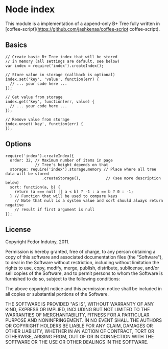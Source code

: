 Node index
==========

This module is a implementation of a append-only B+ Tree fully written in 
[coffee-script](https://github.com/jashkenas/coffee-script coffee-script).

Basics
------

    // Create basic B+ Tree index that will be stored
    // in memory (all settings are default, see below)
    var index = require('index').createIndex();

    // Store value in storage (callback is optional)
    index.set('key', 'value', function(err) {
      // ... your code here ...
    });

    // Get value from storage
    index.get('key', function(err, value) {
      // ... your code here ...
    });

    // Remove value from storage
    index.unset('key', function(err) {
    });

Options
-------

    require('index').createIndex({
      order: 32, // Maximum number of items in page
                 // Tree's height depends on that
      storage: require('index').storage.memory // Place where all tree data will be stored
                    .createStorage(),           // (see more description below)
      sort: function(a, b) {
        return (a === null || a < b) ? -1 : a == b ? 0 : -1;
      } // Function that will be used to compare keys
        // Note that null is a system value and sort should always return negative
        // result if first argument is null
    });

License
-------

Copyright Fedor Indutny, 2011.

Permission is hereby granted, free of charge, to any person obtaining a
copy of this software and associated documentation files (the
"Software"), to deal in the Software without restriction, including
without limitation the rights to use, copy, modify, merge, publish,
distribute, sublicense, and/or sell copies of the Software, and to permit
persons to whom the Software is furnished to do so, subject to the
following conditions:

The above copyright notice and this permission notice shall be included
in all copies or substantial portions of the Software.

THE SOFTWARE IS PROVIDED "AS IS", WITHOUT WARRANTY OF ANY KIND, EXPRESS
OR IMPLIED, INCLUDING BUT NOT LIMITED TO THE WARRANTIES OF
MERCHANTABILITY, FITNESS FOR A PARTICULAR PURPOSE AND NONINFRINGEMENT. IN
NO EVENT SHALL THE AUTHORS OR COPYRIGHT HOLDERS BE LIABLE FOR ANY CLAIM,
DAMAGES OR OTHER LIABILITY, WHETHER IN AN ACTION OF CONTRACT, TORT OR
OTHERWISE, ARISING FROM, OUT OF OR IN CONNECTION WITH THE SOFTWARE OR THE
USE OR OTHER DEALINGS IN THE SOFTWARE.

